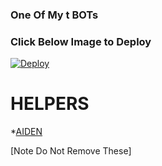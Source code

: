 ### One Of My t BOTs 


### Click Below Image to Deploy
[![Deploy](https://coursework.vschool.io/content/images/size/w2000/2018/10/heroku_logo.jpeg)](https://heroku.com/deploy?template=https://github.com/Aid-3n/Advanced-Filter-TG-BOT)

# HELPERS
*[AIDEN](https://telegram.dog/ALLUADDICT)

[Note Do Not Remove These]
